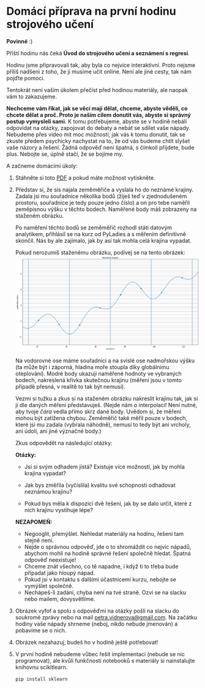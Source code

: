 # Domácí příprava na první hodinu strojového učení
**Povinné** :)

Příští hodinu nás čeká **Úvod do strojového učení a seznámení s regresí**. 

Hodinu jsme připravovali tak, aby byla co nejvíce interaktivní. Proto nejsme
příliš nadšeni z toho, že ji musíme učit online. Není ale jiné cesty, tak nám
pojďte pomoci.

Tentokrát není vaším úkolem přečíst před hodinou materiály, ale naopak vám to
zakazujeme. 

**Nechceme vám říkat, jak se věci mají dělat, chceme, abyste věděli, co chcete
dělat a proč. Proto je naším cílem donutit vás, abyste si správný postup
vymysleli sami.** K tomu potřebujeme, abyste se v hodině nebáli odpovídat na
otázky, zapojovat do debaty a nebát se sdílet vaše nápady. Nebudeme přes video
mít moc možností, jak vás k tomu donutit, tak se zkuste předem psychicky
nachystat na to, že od vás budeme chtít slyšet vaše názory a řešení. Žádná
odpověď není špatná, s čímkoli přijdete, bude plus. Nebojte se, úplně stačí,
že se bojíme my.

A začneme domácími úkoly:

1. Stáhněte si toto [PDF](static/krajina.pdf) a pokud máte možnost vytiskněte.

3.  Představ si, že sis najala zeměměřiče a vyslala ho do neznámé
    krajiny. Zadala jsi mu souřadnice několika bodů (žiješ teď v zjednodušeném
    prostoru, souřadnice je tedy pouze jedno číslo) a on pro tebe naměřil
    zeměpisnou výšku v těchto bodech. Naměřené body máš zobrazeny na staženém
    obrázku.

	Po naměření těchto bodů se zeměměřič rozhodl státi datovým analytikem,
    přihlásil se na kurz od PyLadies a s měřením definitivně skončil.  Nás by
    ale zajímalo, jak by asi tak mohla celá krajina vypadat.

	Pokud nerozumíš staženému obrázku, podívej se na tento obrázek:
	 ![krajina-příklad](static/krajina-priklad.png)

	Na vodorovné ose máme souřadnici a na svislé ose nadmořskou výšku (ta může
	být i záporná, hladina moře stoupla díky globálnímu oteplování).  Modré
	body ukazují naměřené hodnoty ve vybraných bodech, nakreslená křivka
	skutečnou krajinu (měření jsou v tomto případě přesná, v realitě to tak být
	nemusí).

	Vezmi si tužku a zkus si na staženém obrázku nakreslit krajinu tak, jak si ji dle daných měření představuješ. (Nejde nám o
    interpolaci! Není nutné, aby tvoje *čára* vedla přímo skrz dané
    body. Uvědom si, že měření mohou být zatížena chybou. Zeměměřič také měřil
    pouze v bodech, které jsi mu zadala (vybrala náhodně), nemusí to tedy být
    ani vrcholy, ani údolí, ani jiné význačné body.)

	Zkus odpovědět na následující otázky:

    **Otázky:**

    + Jsi si svým odhadem jistá? Existuje více možností, jak by mohla
        krajina vypadat?

    + Jak bys změřila (vyčíslila) kvalitu své schopnosti
        odhadovat neznámou krajinu?

    + Pokud bys měla k dispozici dvě řešení, jak by se dalo určit, které  z
        nich krajinu vystihuje lépe?

    **NEZAPOMEŇ:**
    - Negooglit, přemýšlet. Nehledat materiály na hodinu, řešení tam stejně
    není.
    - Nejde o správnou odpověď, jde o to shromáždit co nejvíc nápadů, abychom
    mohli na hodině správné řešení společně hledat. Špatná
    odpověď neexistuje!
    - Chceme znát všechno, co tě napadne, i když ti to třeba bude připadat
    jako hloupý nápad.
    - Pokud jsi v kontaktu s dalšími účastnicemi kurzu, nebojte se vymýšlet
    společně.
    - Nechápeš-li zadání, chyba není na tvé straně. Ozvi se na slacku nebo
    mailem, dovysvětlíme.

3. Obrázek vyfoť a spolu s odpověďmi na otázky pošli na slacku do soukromé
   zprávy nebo na mail petra.vidnerova@gmail.com. Na začátku hodiny vaše nápady
   shrneme (neboj, nikdo nebude jmenován) a pobavíme se o nich.

4. Obrázek nezahazuj, budeš ho v hodině ještě potřebovat!

5. V první hodině nebudeme vůbec řešit implementaci (nebude se nic
   programovat), ale kvůli funkčnosti notebooků s materiály si nainstalujte
   knihovnu scikitlearn.
   ```
   pip install sklearn
   ```
